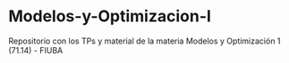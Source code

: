 # Modelos-y-Optimizacion-I
Repositorio con los TPs y material de la materia Modelos y Optimización 1 (71.14) - FIUBA

